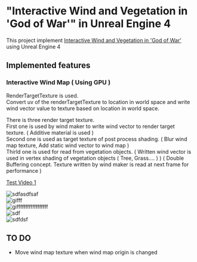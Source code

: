 # "Interactive Wind and Vegetation in 'God of War'" in Unreal Engine 4

This project implement [Interactive Wind and Vegetation in 'God of War'](https://youtu.be/MKX45_riWQA) using Unreal Engine 4

## Implemented features

### Interactive Wind Map ( Using GPU )      
              
RenderTargetTexture is used.     
Convert uv of the renderTargetTexture to location in world space and write wind vector value to texture based on location in world space.         
               
There is three render target texture.              
First one is used by wind maker to write wind vector to render target texture. ( Additive material is used )                     
Second one is used as target texture of post process shading. ( Blur wind map texture, Add static wind vector to wind map )                                  
Thirld one is used for read from vegetation objects. ( Written wind vector is used in vertex shading of vegetation objects ( Tree, Grass.... ) ) ( Double Buffering concept. Texture written by wind maker is read at next frame for performance )                       
         
[Test Video 1](https://youtu.be/OVyJW85vM0E)         

![sdfasdfsaf](https://user-images.githubusercontent.com/33873804/156230627-62c8995b-0788-4e36-b513-bbad49f5cf5d.gif)                
![gifff](https://user-images.githubusercontent.com/33873804/156438399-b6e9e75f-f73f-48f2-bbc5-83ba9268ca47.gif)          
![giffffffffffffffffff](https://user-images.githubusercontent.com/33873804/156440325-9e0acc00-f2c9-4708-996e-5da8482a44cc.gif)              
![sdf](https://user-images.githubusercontent.com/33873804/156938109-b2a92732-5c15-4d0f-b2c6-6e8b4eb2d7ed.gif)            
![sdfdsf](https://user-images.githubusercontent.com/33873804/156938378-a68ceaf3-5ddf-4779-bcc3-9fe5c6713737.gif)              
              
             
## TO DO          
- Move wind map texture when wind map origin is changed            
